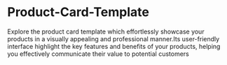 # Product-Card-Template
Explore the product card template which effortlessly showcase your products in a visually appealing and professional manner.Its user-friendly interface highlight the key features and benefits of your products, helping you effectively communicate their value to potential customers
